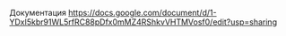 Документация https://docs.google.com/document/d/1-YDxI5kbr91WL5rfRC88pDfx0mMZ4RShkvVHTMVosf0/edit?usp=sharing

